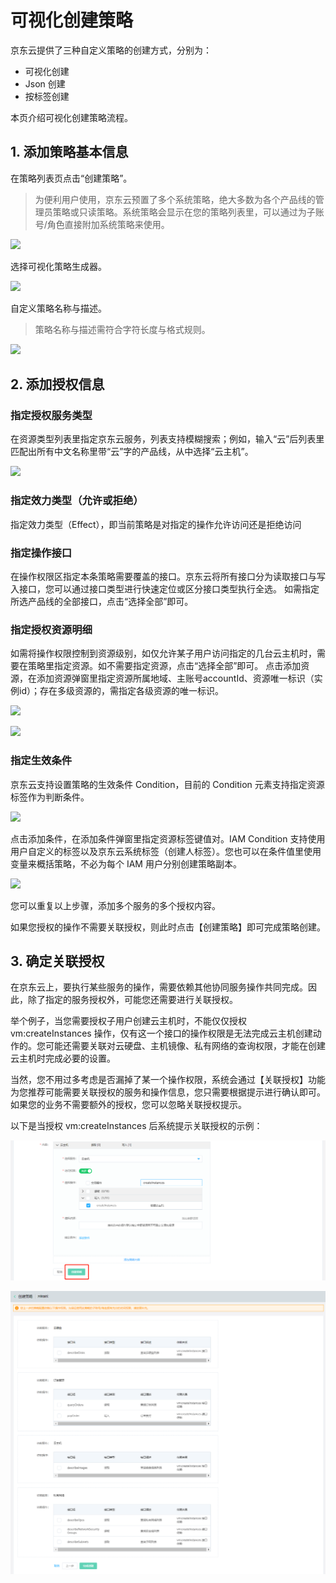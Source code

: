 # 可视化创建策略

京东云提供了三种自定义策略的创建方式，分别为：
- 可视化创建
- Json 创建
- 按标签创建

本页介绍可视化创建策略流程。

## 1. 添加策略基本信息

在策略列表页点击“创建策略”。
> 为便利用户使用，京东云预置了多个系统策略，绝大多数为各个产品线的管理员策略或只读策略。系统策略会显示在您的策略列表里，可以通过为子账号/角色直接附加系统策略来使用。

![](../../../../../../image/IAM/PolicyNew/policylist.png)

选择可视化策略生成器。

![](../../../../../../image/IAM/PolicyNew/UIcreate.png)

自定义策略名称与描述。

> 策略名称与描述需符合字符长度与格式规则。

![](../../../../../../image/IAM/PolicyNew/UIcreate1.png)

## 2. 添加授权信息

### 指定授权服务类型

在资源类型列表里指定京东云服务，列表支持模糊搜索；例如，输入“云”后列表里匹配出所有中文名称里带“云”字的产品线，从中选择“云主机”。

![](../../../../../../image/IAM/PolicyNew/UIcreate2.png)

### 指定效力类型（允许或拒绝）

指定效力类型（Effect），即当前策略是对指定的操作允许访问还是拒绝访问

### 指定操作接口

在操作权限区指定本条策略需要覆盖的接口。京东云将所有接口分为读取接口与写入接口，您可以通过接口类型进行快速定位或区分接口类型执行全选。
如需指定所选产品线的全部接口，点击“选择全部”即可。

### 指定授权资源明细

如需将操作权限控制到资源级别，如仅允许某子用户访问指定的几台云主机时，需要在策略里指定资源。如不需要指定资源，点击“选择全部”即可。
点击添加资源，在添加资源弹窗里指定资源所属地域、主账号accountId、资源唯一标识（实例id）；存在多级资源的，需指定各级资源的唯一标识。

![](../../../../../../image/IAM/PolicyNew/UIcreate3.png)

![](../../../../../../image/IAM/PolicyNew/UIcreate4.png)

### 指定生效条件

京东云支持设置策略的生效条件 Condition，目前的 Condition 元素支持指定资源标签作为判断条件。

![](../../../../../../image/IAM/PolicyNew/UIcreate5.png)

点击添加条件，在添加条件弹窗里指定资源标签键值对。IAM Condition 支持使用用户自定义的标签以及京东云系统标签（创建人标签）。您也可以在条件值里使用变量来概括策略，不必为每个 IAM 用户分别创建策略副本。

![](../../../../../../image/IAM/PolicyNew/variable.png)

您可以重复以上步骤，添加多个服务的多个授权内容。

如果您授权的操作不需要关联授权，则此时点击【创建策略】即可完成策略创建。

## 3. 确定关联授权

在京东云上，要执行某些服务的操作，需要依赖其他协同服务操作共同完成。因此，除了指定的服务授权外，可能您还需要进行关联授权。

举个例子，当您需要授权子用户创建云主机时，不能仅仅授权 vm:createInstances 操作，仅有这一个接口的操作权限是无法完成云主机创建动作的。您可能还需要关联对云硬盘、主机镜像、私有网络的查询权限，才能在创建云主机时完成必要的设置。

当然，您不用过多考虑是否漏掉了某一个操作权限，系统会通过【关联授权】功能为您推荐可能需要关联授权的服务和操作信息，您只需要根据提示进行确认即可。如果您的业务不需要额外的授权，您可以忽略关联授权提示。

以下是当授权 vm:createInstances 后系统提示关联授权的示例：

![](../../../../../../image/IAM/PolicyManagement/image-20210721203833797.png)

![](../../../../../../image/IAM/PolicyManagement/image-20210721204118282.png)
